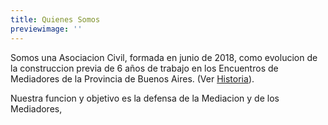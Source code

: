 ```yaml
---
title: Quienes Somos
previewimage: ''
---
```

Somos una Asociacion Civil, formada en junio de 2018, como evolucion de la construccion previa de 6 años de trabajo en los Encuentros de Mediadores de la Provincia de Buenos Aires. (Ver [Historia](/historia/)).

Nuestra funcion y objetivo es la defensa de la Mediacion y de los Mediadores,
